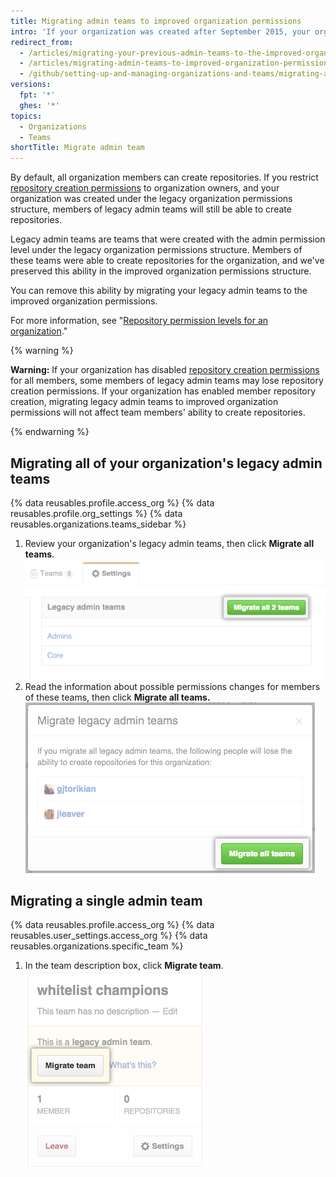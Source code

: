 ```yaml
---
title: Migrating admin teams to improved organization permissions
intro: 'If your organization was created after September 2015, your organization has improved organization permissions by default. Organizations created before September 2015 may need to migrate older Owners and Admin teams to the improved permissions model. Members of legacy admin teams automatically retain the ability to create repositories until those teams are migrated to the improved organization permissions model.'
redirect_from:
  - /articles/migrating-your-previous-admin-teams-to-the-improved-organization-permissions/
  - /articles/migrating-admin-teams-to-improved-organization-permissions
  - /github/setting-up-and-managing-organizations-and-teams/migrating-admin-teams-to-improved-organization-permissions
versions:
  fpt: '*'
  ghes: '*'
topics:
  - Organizations
  - Teams
shortTitle: Migrate admin team
---
```


By default, all organization members can create repositories. If you restrict [repository creation permissions](/articles/restricting-repository-creation-in-your-organization) to organization owners, and your organization was created under the legacy organization permissions structure, members of legacy admin teams will still be able to create repositories.

Legacy admin teams are teams that were created with the admin permission level under the legacy organization permissions structure. Members of these teams were able to create repositories for the organization, and we've preserved this ability in the improved organization permissions structure.

You can remove this ability by migrating your legacy admin teams to the improved organization permissions.

For more information, see "[Repository permission levels for an organization](/articles/repository-permission-levels-for-an-organization)."

{% warning %}

**Warning:** If your organization has disabled [repository creation permissions](/articles/restricting-repository-creation-in-your-organization) for all members, some members of legacy admin teams may lose repository creation permissions. If your organization has enabled member repository creation, migrating legacy admin teams to improved organization permissions will not affect team members' ability to create repositories.

{% endwarning %}

## Migrating all of your organization's legacy admin teams

{% data reusables.profile.access_org %}
{% data reusables.profile.org_settings %}
{% data reusables.organizations.teams_sidebar %}
1. Review your organization's legacy admin teams, then click **Migrate all teams**. ![Migrate all teams button](/assets/images/help/teams/migrate-all-legacy-admin-teams.png)
1. Read the information about possible permissions changes for members of these teams, then click **Migrate all teams.** ![Confirm migration button](/assets/images/help/teams/confirm-migrate-all-legacy-admin-teams.png)

## Migrating a single admin team

{% data reusables.profile.access_org %}
{% data reusables.user_settings.access_org %}
{% data reusables.organizations.specific_team %}
1. In the team description box, click **Migrate team**. ![Migrate team button](/assets/images/help/teams/migrate-a-legacy-admin-team.png)
